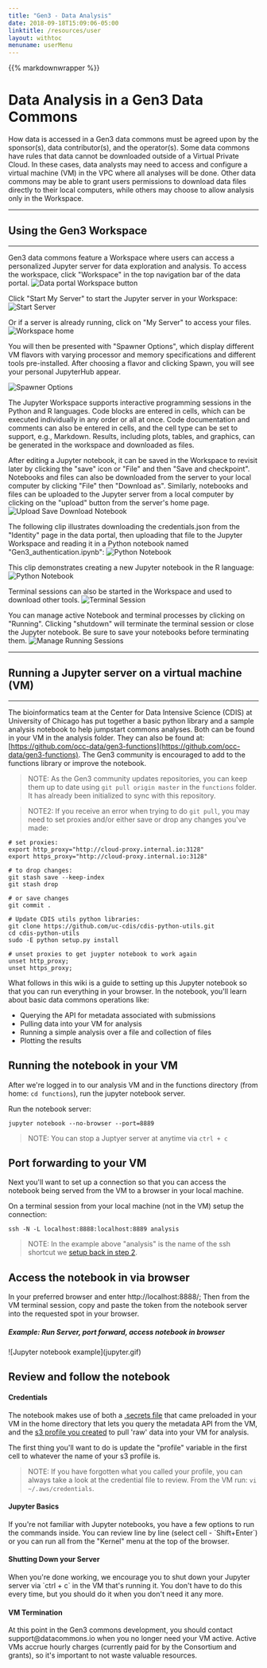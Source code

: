 ```yaml
---
title: "Gen3 - Data Analysis"
date: 2018-09-18T15:09:06-05:00
linktitle: /resources/user
layout: withtoc
menuname: userMenu
---
```

{{% markdownwrapper %}}
# Data Analysis in a Gen3 Data Commons

How data is accessed in a Gen3 data commons must be agreed upon by the sponsor(s), data contributor(s), and the operator(s). Some data commons have rules that data cannot be downloaded outside of a Virtual Private Cloud. In these cases, data analysts may need to access and configure a virtual machine (VM) in the VPC where all analyses will be done. Other data commons may be able to grant users permissions to download data files directly to their local computers, while others may choose to allow analysis only in the Workspace.

* * *
## Using the Gen3 Workspace
* * *
Gen3 data commons feature a Workspace where users can access a personalized Jupyter server for data exploration and analysis. To access the workspace, click "Workspace" in the top navigation bar of the data portal.
![Data portal Workspace button](workspace_button.png)

Click "Start My Server" to start the Jupyter server in your Workspace:
![Start Server](start_server.png)

Or if a server is already running, click on "My Server" to access your files.
![Workspace home](my_server.png)

You will then be presented with "Spawner Options", which display different VM flavors with varying processor and memory specifications and different tools pre-installed. After choosing a flavor and clicking Spawn, you will see your personal JupyterHub appear.

![Spawner Options](spawner_options.png)

The Jupyter Workspace supports interactive programming sessions in the Python and R languages. Code blocks are entered in cells, which can be executed individually in any order or all at once. Code documentation and comments can also be entered in cells, and the cell type can be set to support, e.g., Markdown. Results, including plots, tables, and graphics, can be generated in the workspace and downloaded as files.

After editing a Jupyter notebook, it can be saved in the Workspace to revisit later by clicking the "save" icon or "File" and then "Save and checkpoint". Notebooks and files can also be downloaded from the server to your local computer by clicking "File" then "Download as". Similarly, notebooks and files can be uploaded to the Jupyter server from a local computer by clicking on the "upload" button from the server's home page.
![Upload Save Download Notebook](upload_save_download.gif)

The following clip illustrates downloading the credentials.json from the "Identity" page in the data portal, then uploading that file to the Jupyter Workspace and reading it in a Python notebook named "Gen3_authentication.ipynb":
![Python Notebook](authentication.gif)

This clip demonstrates creating a new Jupyter notebook in the R language:
![Python Notebook](R_jupyter_notebook_workspace.gif)

Terminal sessions can also be started in the Workspace and used to download other tools.
![Terminal Session](terminal_session.gif)

You can manage active Notebook and terminal processes by clicking on "Running". Clicking "shutdown" will terminate the terminal session or close the Jupyter notebook. Be sure to save your notebooks before terminating them.
![Manage Running Sessions](running.gif)

* * *
## Running a Jupyter server on a virtual machine (VM)
* * *

The bioinformatics team at the Center for Data Intensive Science (CDIS) at University of Chicago has put together a basic python library and a sample analysis notebook to help jumpstart commons analyses.    Both can be found in your VM in the analysis folder.    They can also be found at: [https://github.com/occ-data/gen3-functions](https://github.com/occ-data/gen3-functions).    The Gen3 community is encouraged to add to the functions library or improve the notebook.  

> NOTE:   As the Gen3 community updates repositories, you can keep them up to date using `git pull origin master` in the `functions` folder.   It has already been initialized to sync with this repository.

> NOTE2: If you receive an error when trying to do `git pull`, you may need to set proxies and/or either save or drop any changes you've made:

```
# set proxies:
export http_proxy="http://cloud-proxy.internal.io:3128"
export https_proxy="http://cloud-proxy.internal.io:3128"

# to drop changes:
git stash save --keep-index
git stash drop

# or save changes
git commit .

# Update CDIS utils python libraries:
git clone https://github.com/uc-cdis/cdis-python-utils.git
cd cdis-python-utils
sudo -E python setup.py install

# unset proxies to get juypter notebook to work again
unset http_proxy;
unset https_proxy;
```

What follows in this wiki is a guide to setting up this Jupyter notebook so that you can run everything in your browser.   In the notebook, you'll learn about basic data commons operations like:  

* Querying the API for metadata associated with submissions
* Pulling data into your VM for analysis
* Running a simple analysis over a file and collection of files
* Plotting the results

## Running the notebook in your VM

After we're logged in to our analysis VM and in the functions directory (from home: `cd functions`), run the jupyter notebook server.  

Run the notebook server:
```
jupyter notebook --no-browser --port=8889
```

>NOTE:   You can stop a Juptyer server at anytime via `ctrl + c`

## Port forwarding to your VM

Next you'll want to set up a connection so that you can access the notebook being served from the VM to a browser in your local machine.   

On a terminal session from your local machine (not in the VM) setup the connection:
```
ssh -N -L localhost:8888:localhost:8889 analysis
```

> NOTE:   In the example above "analysis" is the name of the ssh shortcut we [setup back in step 2](/user-guide/data-access/#2-ssh-to-virtual-machine-config).

## Access the notebook in via browser

In your preferred browser and enter http://localhost:8888/;   Then from the VM terminal session, copy and paste the token from the notebook server into the requested spot in your browser.

<h5> Example:   Run Server, port forward, access notebook in browser</h5>
![Jupyter notebook example](jupyter.gif)

## Review and follow the notebook

<h4> Credentials </h4>

The notebook makes use of both a [.secrets file](/appendices/api/#secrets-credentials-to-query) that came preloaded in your VM in the home directory that lets you query the metadata API from the VM, and the [s3 profile you created](/user-guide/data-access/#4-access-raw-data-storage-from-virtual-machine) to pull 'raw' data into your VM for analysis.

The first thing you'll want to do is update the "profile" variable in the first cell to whatever the name of your s3 profile is.       

>NOTE:  If you have forgotten what you called your profile, you can always take a look at the credential file to review.  From the VM run:  `vi ~/.aws/credentials`.  

<h4> Jupyter Basics </h4>
If you're not familiar with Jupyter notebooks, you have a few options to run the commands inside.   You can review line by line (select cell - `Shift+Enter`) or you can run all from the "Kernel" menu at the top of the browser.   

<h4> Shutting Down your Server</h4>
When you're done working, we encourage you to shut down your Jupyter server via `ctrl + c` in the VM that's running it.  You don't have to do this every time, but you should do it when you don't need it any more.   

<h4> VM Termination </h4>
At this point in the Gen3 commons development, you should contact support@datacommons.io when you no longer need your VM active.   Active VMs accrue hourly charges (currently paid for by the Consortium and grants), so it's important to not waste valuable resources.   

